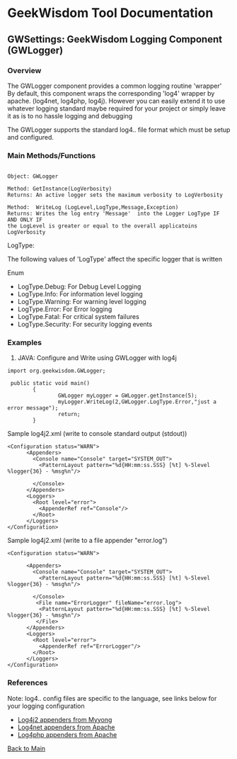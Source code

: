 # GeekWisdom Tool Documentation

## GWSettings: GeekWisdom Logging Component (GWLogger)

### Overview

The GWLogger component provides a common logging routine 'wrapper'
By default, this component wraps the corresponding 'log4' wrapper by
apache. (log4net, log4php, log4j). However you can easily extend it
to use whatever logging standard maybe required for your project or
simply leave it as is to no hassle logging and debugging

The GWLogger supports the standard log4.. file format which must be
setup and configured.

### Main Methods/Functions

~~~~

Object: GWLogger

Method: GetInstance(LogVerbosity)
Returns: An active logger sets the maximum verbosity to LogVerbosity

Method:  WriteLog (LogLevel,LogType,Message,Exception)
Returns: Writes the log entry 'Message'  into the Logger LogType IF AND ONLY IF
the LogLevel is greater or equal to the overall applicatoins LogVerbosity

~~~~

LogType:

The following values of 'LogType' affect the specific logger that is written

Enum

 * LogType.Debug: For Debug Level Logging
 * LogType.Info: For information level logging
 * LogType.Warning: For warning level logging
 * LogType.Error: For Error logging
 * LogType.Fatal: For critical system failures
 * LogType.Security: For security logging events
### Examples

1. JAVA: Configure and Write using GWLogger with log4j

~~~~
import org.geekwisdom.GWLogger;

 public static void main()
        {
                GWLogger myLogger = GWLogger.getInstance(5);
                myLogger.WriteLog(2,GWLogger.LogType.Error,"just a error message");
                return;
        }

~~~~
Sample log4j2.xml (write to console standard output (stdout))
~~~~
<Configuration status="WARN">
      <Appenders>
        <Console name="Console" target="SYSTEM_OUT">
          <PatternLayout pattern="%d{HH:mm:ss.SSS} [%t] %-5level %logger{36} - %msg%n"/>

        </Console>
      </Appenders>
      <Loggers>
        <Root level="error">
          <AppenderRef ref="Console"/>
        </Root>
      </Loggers>
</Configuration>

~~~~

Sample log4j2.xml (write to a file appender "error.log")
~~~~
<Configuration status="WARN">

      <Appenders>
        <Console name="Console" target="SYSTEM_OUT">
          <PatternLayout pattern="%d{HH:mm:ss.SSS} [%t] %-5level %logger{36} - %msg%n"/>

        </Console>
         <File name="ErrorLogger" fileName="error.log">
          <PatternLayout pattern="%d{HH:mm:ss.SSS} [%t] %-5level %logger{36} - %msg%n"/>
         </File>
      </Appenders>
      <Loggers>
        <Root level="error">
          <AppenderRef ref="ErrorLogger"/>
        </Root>
      </Loggers>
</Configuration>

~~~~

### References

Note: log4.. config files are specific to the language, see links below for your logging configuration

* [Log4j2 appenders from Myyong](https://mkyong.com/logging/log4j2-xml-example/)
* [Log4net appenders from Apache](https://logging.apache.org/log4net/release/config-examples.html)
* [Log4php appenders from Apache](https://logging.apache.org/log4php/docs/configuration.html)

[Back to Main](README.md)
